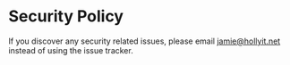 # Security Policy

If you discover any security related issues, please email jamie@hollyit.net instead of using the issue tracker.
